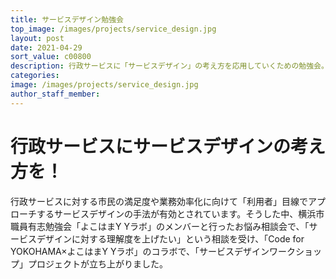 ```yaml
---
title: サービスデザイン勉強会
top_image: /images/projects/service_design.jpg
layout: post
date: 2021-04-29
sort_value: c00800
description: 行政サービスに「サービスデザイン」の考え方を応用していくための勉強会。
categories:
image: /images/projects/service_design.jpg
author_staff_member:
---
```


# 行政サービスにサービスデザインの考え方を！

行政サービスに対する市民の満足度や業務効率化に向けて「利用者」目線でアプローチするサービスデザインの手法が有効とされています。そうした中、横浜市職員有志勉強会「よこはまY Yラボ」のメンバーと行ったお悩み相談会で、「サービスデザインに対する理解度を上げたい」という相談を受け、「Code for YOKOHAMA×よこはまY Yラボ」のコラボで、「サービスデザインワークショップ」プロジェクトが立ち上がりました。
